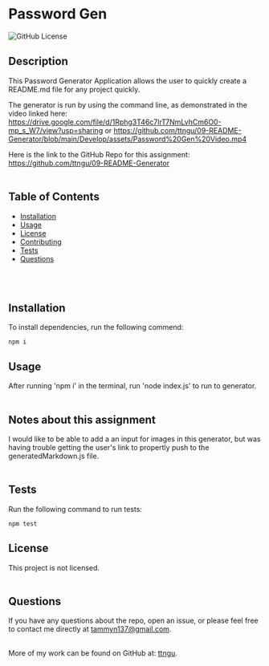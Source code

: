 # Password Gen
  ![GitHub License](https://img.shields.io/badge/License-None-blue)

  ## Description
  This Password Generator Application allows the user to quickly create a README.md file for any project quickly.

  The generator is run by using the command line, as demonstrated in the video linked here:
  https://drive.google.com/file/d/1Rphg3T46c7lrT7NmLvhCm6O0-mp_s_W7/view?usp=sharing
  or
  https://github.com/ttngu/09-README-Generator/blob/main/Develop/assets/Password%20Gen%20Video.mp4

  Here is the link to the GitHub Repo for this assignment:
  https://github.com/ttngu/09-README-Generator
  <br>
  <br>

  ## Table of Contents
  * [Installation](#Installation)
  * [Usage](#Usage)
  * [License](#License)
  * [Contributing](#Contributing)
  * [Tests](#Tests)
  * [Questions](#Questions)
 <br>
 <br>

  ## Installation
  To install dependencies, run the following commend:
```
npm i
```


  ## Usage
  After running 'npm i' in the terminal, run 'node index.js' to run to generator.
  <br>
  <br>

  ## Notes about this assignment
  I would like to be able to add a an input for images in this generator, but was having trouble getting the user's link to propertly push to the generatedMarkdown.js file.
  <br>
  <br>

  ## Tests
  Run the following command to run tests:
```
npm test
```


  ## License
  This project is not licensed.
  <br>
  <br>

  ## Questions
  If you have any questions about the repo, open an issue, or please feel free to contact me directly at tammyn137@gmail.com. 
  <br>
  <br>
  
  More of my work can be found on GitHub at: [ttngu](https://github.com/ttngu/).
